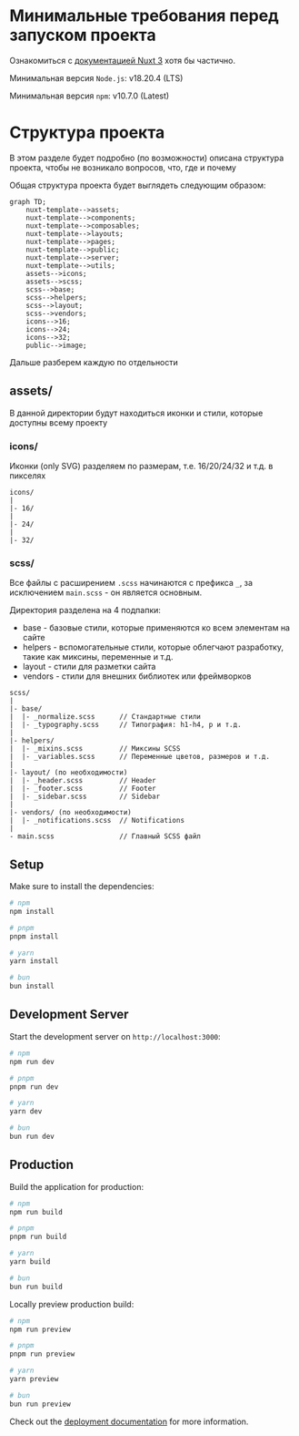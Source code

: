 # Минимальные требования перед запуском проекта

Ознакомиться с [документацией Nuxt 3](https://nuxt.com/docs/getting-started/introduction) хотя бы частично.

Минимальная версия `Node.js`: v18.20.4 (LTS)

Минимальная версия `npm`: v10.7.0 (Latest)

# Структура проекта

В этом разделе будет подробно (по возможности) описана структура проекта, чтобы не возникало вопросов, что, где и почему

Общая структура проекта будет выглядеть следующим образом:

```mermaid
graph TD;
    nuxt-template-->assets;
    nuxt-template-->components;
    nuxt-template-->composables;
    nuxt-template-->layouts;
    nuxt-template-->pages;
    nuxt-template-->public;
    nuxt-template-->server;
    nuxt-template-->utils;
    assets-->icons;
    assets-->scss;
    scss-->base;
    scss-->helpers;
    scss-->layout;
    scss-->vendors;
    icons-->16;
    icons-->24;
    icons-->32;
    public-->image;
```

Дальше разберем каждую по отдельности

## assets/

В данной директории будут находиться иконки и стили, которые доступны всему проекту

### icons/

Иконки (only SVG) разделяем по размерам, т.е. 16/20/24/32 и т.д. в пикселях

```
icons/
|
|- 16/
|
|- 24/
|
|- 32/
```

### scss/

Все файлы с расширением `.scss` начинаются с префикса `_`, за исключением `main.scss` - он является основным.

Директория разделена на 4 подпапки:

- base - базовые стили, которые применяются ко всем элементам на сайте
- helpers - вспомогательные стили, которые облегчают разработку, такие как миксины, переменные и т.д.
- layout - стили для разметки сайта
- vendors - стили для внешних библиотек или фреймворков

```
scss/
|
|- base/
|  |- _normalize.scss      // Стандартные стили
|  |- _typography.scss     // Типография: h1-h4, p и т.д.
|
|- helpers/
|  |- _mixins.scss         // Миксины SCSS
|  |- _variables.scss      // Переменные цветов, размеров и т.д.
|
|- layout/ (по необходимости)
|  |- _header.scss         // Header
|  |- _footer.scss         // Footer
|  |- _sidebar.scss        // Sidebar
|
|- vendors/ (по необходимости)
|  |- _notifications.scss  // Notifications
|
- main.scss                // Главный SCSS файл
```

## Setup

Make sure to install the dependencies:

```bash
# npm
npm install

# pnpm
pnpm install

# yarn
yarn install

# bun
bun install
```

## Development Server

Start the development server on `http://localhost:3000`:

```bash
# npm
npm run dev

# pnpm
pnpm run dev

# yarn
yarn dev

# bun
bun run dev
```

## Production

Build the application for production:

```bash
# npm
npm run build

# pnpm
pnpm run build

# yarn
yarn build

# bun
bun run build
```

Locally preview production build:

```bash
# npm
npm run preview

# pnpm
pnpm run preview

# yarn
yarn preview

# bun
bun run preview
```

Check out the [deployment documentation](https://nuxt.com/docs/getting-started/deployment) for more information.
